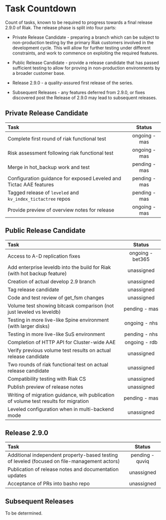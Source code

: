 # Task Countdown

Count of tasks, known to be required to progress towards a final release 2.9.0 of Riak.  The release phase is split into four parts:

- Private Release Candidate - preparing a branch which can be subject to non-production testing by the primary Riak customers involved in the development cycle.  This will allow for further testing under different constraints, and work to commence on exploiting the required features.

- Public Release Candidate - provide a release candidate that has passed sufficient testing to allow for proving in non-production environments by a broader customer base.

- Release 2.9.0 - a quality-assured first release of the series.

- Subsequent Releases - any features deferred from 2.9.0, or fixes discovered post the Release of 2.9.0 may lead to subsequent releases.


## Private Release Candidate


Task | Status
:-------------------------|:-------------------------:
Complete first round of riak functional test | ongoing - mas
Risk assessment following riak functional test | ongoing - mas
Merge in hot_backup work and test | pending - mas
Configuration guidance for exposed Leveled and Tictac AAE features | pending - mas
Tagged release of `leveled` and `kv_index_tictactree` repos | pending - mas
Provide preview of overview notes for release | ongoing - mas


## Public Release Candidate

Task | Status
:-------------------------|:-------------------------:
Access to A-D replication fixes | ongoing - bet365
Add enterprise leveldb into the build for Riak (with hot backup feature) | unassigned
Creation of actual develop 2.9 branch | unassigned
Tag release candidate | unassigned
Code and test review of get_fsm changes | unassigned
Volume test showing bitcask comparison (not just leveled vs leveldb) | pending - mas
Testing in more live-like Spine environment (with larger disks) | ongoing - nhs
Testing in more live-like SuS environment | pending - nhs
Completion of HTTP API for Cluster-wide AAE | ongoing - rdb
Verify previous volume test results on actual release candidate | unassigned
Two rounds of riak functional test on actual release candidate | unassigned
Compatibility testing with Riak CS | unassigned
Publish preview of release notes | unassigned
Writing of migration guidance, wih publication of volume test results for migration | pending - mas
Leveled configuration when in multi-backend mode | unassigned


## Release 2.9.0


Task | Status
:-------------------------|:-------------------------:|
Additional independent property-based testing of leveled (focused on file-management actors) | pending - quviq
Publication of release notes and documentation updates |  unassigned
Acceptance of PRs into basho repo | unassigned

## Subsequent Releases

To be determined.
